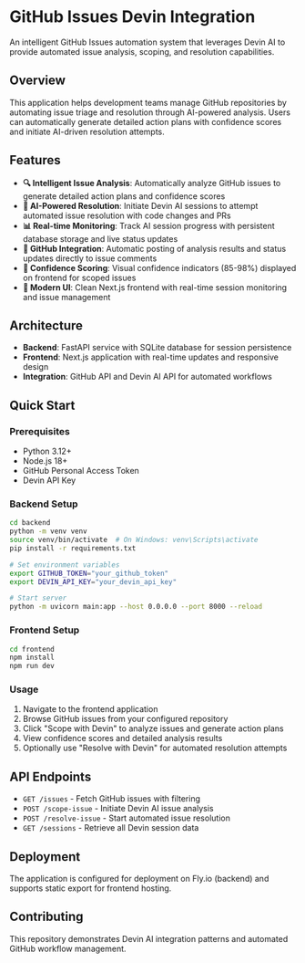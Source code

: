 # GitHub Issues Devin Integration

An intelligent GitHub Issues automation system that leverages Devin AI to provide automated issue analysis, scoping, and resolution capabilities.

## Overview

This application helps development teams manage GitHub repositories by automating issue triage and resolution through AI-powered analysis. Users can automatically generate detailed action plans with confidence scores and initiate AI-driven resolution attempts.

## Features

- **🔍 Intelligent Issue Analysis**: Automatically analyze GitHub issues to generate detailed action plans and confidence scores
- **🤖 AI-Powered Resolution**: Initiate Devin AI sessions to attempt automated issue resolution with code changes and PRs  
- **📊 Real-time Monitoring**: Track AI session progress with persistent database storage and live status updates
- **💬 GitHub Integration**: Automatic posting of analysis results and status updates directly to issue comments
- **🎯 Confidence Scoring**: Visual confidence indicators (85-98%) displayed on frontend for scoped issues
- **📱 Modern UI**: Clean Next.js frontend with real-time session monitoring and issue management

## Architecture

- **Backend**: FastAPI service with SQLite database for session persistence
- **Frontend**: Next.js application with real-time updates and responsive design
- **Integration**: GitHub API and Devin AI API for automated workflows

## Quick Start

### Prerequisites
- Python 3.12+
- Node.js 18+
- GitHub Personal Access Token
- Devin API Key

### Backend Setup
```bash
cd backend
python -m venv venv
source venv/bin/activate  # On Windows: venv\Scripts\activate
pip install -r requirements.txt

# Set environment variables
export GITHUB_TOKEN="your_github_token"
export DEVIN_API_KEY="your_devin_api_key"

# Start server
python -m uvicorn main:app --host 0.0.0.0 --port 8000 --reload
```

### Frontend Setup
```bash
cd frontend
npm install
npm run dev
```

### Usage
1. Navigate to the frontend application
2. Browse GitHub issues from your configured repository
3. Click "Scope with Devin" to analyze issues and generate action plans
4. View confidence scores and detailed analysis results
5. Optionally use "Resolve with Devin" for automated resolution attempts

## API Endpoints

- `GET /issues` - Fetch GitHub issues with filtering
- `POST /scope-issue` - Initiate Devin AI issue analysis  
- `POST /resolve-issue` - Start automated issue resolution
- `GET /sessions` - Retrieve all Devin session data

## Deployment

The application is configured for deployment on Fly.io (backend) and supports static export for frontend hosting.

## Contributing

This repository demonstrates Devin AI integration patterns and automated GitHub workflow management.
